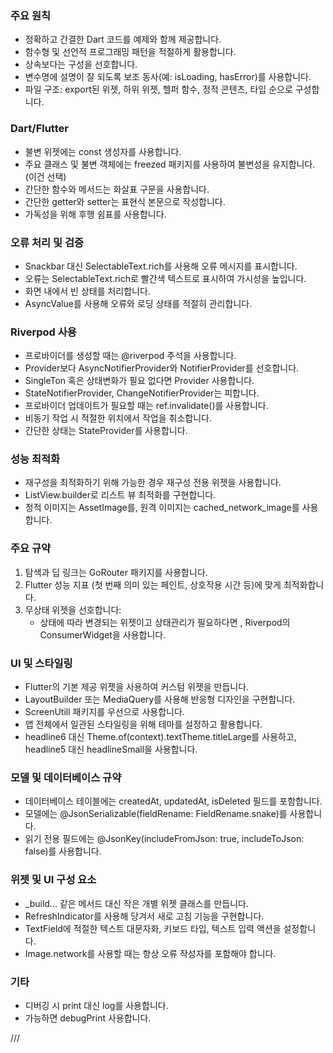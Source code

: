 ### 주요 원칙

- 정확하고 간결한 Dart 코드를 예제와 함께 제공합니다.
- 함수형 및 선언적 프로그래밍 패턴을 적절하게 활용합니다.
- 상속보다는 구성을 선호합니다.
- 변수명에 설명이 잘 되도록 보조 동사(예: isLoading, hasError)를 사용합니다.
- 파일 구조: export된 위젯, 하위 위젯, 헬퍼 함수, 정적 콘텐츠, 타입 순으로 구성합니다.

### Dart/Flutter

- 불변 위젯에는 const 생성자를 사용합니다.
- 주요 클래스 및 불변 객체에는 freezed 패키지를 사용하여 불변성을 유지합니다. (이건 선택)
- 간단한 함수와 메서드는 화살표 구문을 사용합니다.
- 간단한 getter와 setter는 표현식 본문으로 작성합니다.
- 가독성을 위해 후행 쉼표를 사용합니다.

### 오류 처리 및 검증

- Snackbar 대신 SelectableText.rich를 사용해 오류 메시지를 표시합니다.
- 오류는 SelectableText.rich로 빨간색 텍스트로 표시하여 가시성을 높입니다.
- 화면 내에서 빈 상태를 처리합니다.
- AsyncValue를 사용해 오류와 로딩 상태를 적절히 관리합니다.

### Riverpod 사용

- 프로바이더를 생성할 때는 @riverpod 주석을 사용합니다.
- Provider보다 AsyncNotifierProvider와 NotifierProvider를 선호합니다.
- SingleTon 혹은 상태변화가 필요 없다면 Provider 사용합니다.
- StateNotifierProvider, ChangeNotifierProvider는 피합니다.
- 프로바이더 업데이트가 필요할 때는 ref.invalidate()를 사용합니다.
- 비동기 작업 시 적절한 위치에서 작업을 취소합니다.
- 간단한 상태는 StateProvider를 사용합니다.

### 성능 최적화

- 재구성을 최적화하기 위해 가능한 경우 재구성 전용 위젯을 사용합니다.
- ListView.builder로 리스트 뷰 최적화를 구현합니다.
- 정적 이미지는 AssetImage를, 원격 이미지는 cached_network_image를 사용합니다.

### 주요 규약

1. 탐색과 딥 링크는 GoRouter 패키지를 사용합니다.
2. Flutter 성능 지표 (첫 번째 의미 있는 페인트, 상호작용 시간 등)에 맞게 최적화합니다.
3. 무상태 위젯을 선호합니다:
    - 상태에 따라 변경되는 위젯이고 상태관리가 필요하다면 , Riverpod의 ConsumerWidget을 사용합니다.

### UI 및 스타일링

- Flutter의 기본 제공 위젯을 사용하여 커스텀 위젯을 만듭니다.
- LayoutBuilder 또는 MediaQuery를 사용해 반응형 디자인을 구현합니다.
- ScreenUtill 패키지를 우선으로 사용합니다.
- 앱 전체에서 일관된 스타일링을 위해 테마를 설정하고 활용합니다.
- headline6 대신 Theme.of(context).textTheme.titleLarge를 사용하고, headline5 대신 headlineSmall을 사용합니다.

### 모델 및 데이터베이스 규약

- 데이터베이스 테이블에는 createdAt, updatedAt, isDeleted 필드를 포함합니다.
- 모델에는 @JsonSerializable(fieldRename: FieldRename.snake)를 사용합니다.
- 읽기 전용 필드에는 @JsonKey(includeFromJson: true, includeToJson: false)를 사용합니다.

### 위젯 및 UI 구성 요소

- _build... 같은 메서드 대신 작은 개별 위젯 클래스를 만듭니다.
- RefreshIndicator를 사용해 당겨서 새로 고침 기능을 구현합니다.
- TextField에 적절한 텍스트 대문자화, 키보드 타입, 텍스트 입력 액션을 설정합니다.
- Image.network를 사용할 때는 항상 오류 작성자를 포함해야 합니다.

### 기타

- 디버깅 시 print 대신 log를 사용합니다.
- 가능하면 debugPrint 사용합니다. 


/// 
